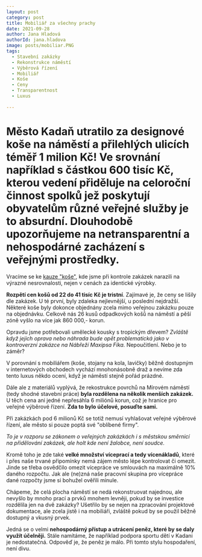 ```yaml
---
layout: post
category: post
title: Mobiliář za všechny prachy 
date: 2021-09-28
author: Jana Hladová
authorId: jana.hladova
image: posts/mobiliar.PNG
tags:
  - Stavební zakázky
  - Rekonstrukce náměstí
  - Výběrová řízení
  - Mobiliář
  - Koše
  - Ceny
  - Transparentnost
  - Luxus
 
---
```


# Město Kadaň utratilo za designové koše na náměstí a přilehlých ulicích téměř 1 milion Kč! Ve srovnání například s částkou 600 tisíc Kč, kterou vedení přiděluje na celoroční činnost spolků jež poskytují obyvatelům různé veřejné služby je to absurdní. Dlouhodobě upozorňujeme na netransparentní a nehospodárné zacházení s veřejnými prostředky. 

Vracíme se ke [kauze "koše"](https://kadan.pirati.cz/aktuality/kose.html), kde jsme při kontrole zakázek narazili na výrazné nesrovnalosti, nejen v cenách za identické výrobky.

**Rozpětí cen košů od 22 do 41 tisíc Kč je tristní**.
Zajímavé je, že ceny se lišily dle zakázek.  U té první, byly zdaleka nejlevnější, u poslední nejdražší. Některé koše byly dokonce objednány zcela mimo veřejnou zakázku pouze na objednávku. Celkově nás 26 kusů odpadkových košů na náměstí a pěší zóně vyšlo na více jak 860 000,- korun. 

Opravdu jsme potřebovali umělecké kousky s tropickým dřevem? 
*Zvláště když jejich oprava nebo náhrada bude opět problematická jako v kontroverzní zakázce na Nábřeží Maxipsa Fíka.* 
Nepoučitlení. Nebo je to záměr?

V porovnání s mobiliářem (koše, stojany na kola, lavičky) běžně dostupným v internetových obchodech vychází mnohonásobně draž a nevíme zda tento luxus někdo ocení, když je náměstí stejně pořád prázdné.

Dále ale z materiálů vyplývá, že rekostrukce povrchů na Mírovém náměstí (tedy shodné stavební práce) **byla rozdělena na několik menších zakázek.**
U těch cena ani jedné nepřesáhla 6 miliónů korun, což je hranice pro veřejné výběrové řízení. **Zda to bylo účelové, posuďte sami.**

Při zakázkách pod 6 milionů Kč se totiž nemusí vyhlašovat veřejné výběrové řízení, ale město si pouze poptá své "oblíbené firmy".

*To je v rozporu se zákonem o veřejných zakázkách i s městskou směrnicí na přidělování zakázek, ale holt kde není žalobce, není soudce.*

Kromě toho je zde také **velké množství víceprací a tedy vícenákladů**, které i přes naše trvané připomínky nemá zájem město lépe kontrolovat či omezit. 
Jinde se třeba osvědčilo omezit vícepráce ve smlouvách na maximálně 10% daného rozpočtu. 
Jak ale (ne)zná naše pracovní skupina pro vícepráce dané rozpočty jsme si bohužel ověřili minule.  
 
Chápeme, že celá plocha náměstí se nedá rekonstruovat najednou, ale nevyšlo by mnoho prací a prvků mnohem levněji, pokud by se investice rozdělila 
jen na dvě zakázky? 
Ušetřilo by se nejen na zpracování projektové dokumentace, ale zcela jistě i na mobiliáři, zvláště pokud by se použil běžně dostupný a vkusný prvek. 

Jedná se o velmi **nehospodárný přístup a utrácení peněz, které by se daly využít účelněji.** 
Stále namítáme, že například podpora sportu dětí v Kadani je nedostatečná. Odpověď je, že peněz je málo. 
Při tomto stylu hospodaření, není divu.



